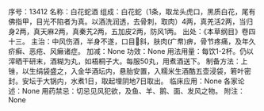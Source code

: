 序号：13412
名称：白花蛇酒
组成：白花蛇（1条，取龙头虎口，黑质白花，尾有佛指甲，目光不陷者为真。以酒洗润透，去骨刺，取肉）4两，真羌活2两，当归身2两，真天麻2两，真秦艽2两，五加皮2两，防风1两。
出处：《本草纲目》卷四十三。
主治：中风伤酒，半身不遂，口目斜，肤肉(疒帬)痹，骨节疼痛，及年久疥癣、恶疮、风癞诸症。
加减：None
功效：None
用法用量：每饮1-2杯。仍以滓晒干研末，酒糊为丸，如梧桐子大。每服50丸，用煮酒送下。
制备方法：上锉，以生绢袋盛之，入金华酒坛内，悬胎安置，入糯米生酒酷五壶浸袋，箬叶密封。安坛于大锅内，水煮1日，取起埋阴地7日取出。
临床应用：None
各家论述：None
用药禁忌：切忌见风犯欲，及鱼、羊、鹅、面、发风之物。
附注：None
